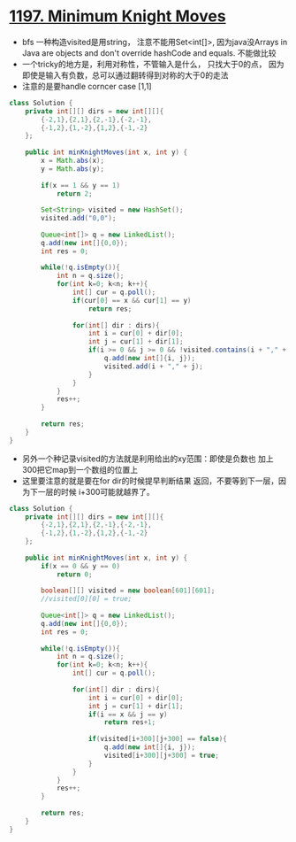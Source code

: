 # [1197. Minimum Knight Moves](https://leetcode.com/problems/minimum-knight-moves/)

* bfs 一种构造visited是用string， 注意不能用Set<int[]>, 因为java没Arrays in Java are objects and don't override hashCode and equals. 不能做比较
* 一个tricky的地方是，利用对称性，不管输入是什么， 只找大于0的点， 因为即使是输入有负数，总可以通过翻转得到对称的大于0的走法
* 注意的是要handle corncer case [1,1]

```java
class Solution {
    private int[][] dirs = new int[][]{
        {-2,1},{2,1},{2,-1},{-2,-1},
        {-1,2},{1,-2},{1,2},{-1,-2}
    };
    
    public int minKnightMoves(int x, int y) {
        x = Math.abs(x);
        y = Math.abs(y);
        
        if(x == 1 && y == 1)
            return 2;
        
        Set<String> visited = new HashSet();
        visited.add("0,0");
        
        Queue<int[]> q = new LinkedList();
        q.add(new int[]{0,0});
        int res = 0;
        
        while(!q.isEmpty()){
            int n = q.size();
            for(int k=0; k<n; k++){
                int[] cur = q.poll();
                if(cur[0] == x && cur[1] == y) 
                    return res;
                
                for(int[] dir : dirs){
                    int i = cur[0] + dir[0];
                    int j = cur[1] + dir[1];
                    if(i >= 0 && j >= 0 && !visited.contains(i + "," + j)){
                        q.add(new int[]{i, j});
                        visited.add(i + "," + j);
                    }
                }
            }
            res++;
        }
        
        return res;
    }
}

```

* 另外一个种记录visited的方法就是利用给出的xy范围：即使是负数也 加上300把它map到一个数组的位置上
* 这里要注意的就是要在for dir的时候提早判断结果 返回，不要等到下一层，因为下一层的时候 i+300可能就越界了。

```java
class Solution {
    private int[][] dirs = new int[][]{
        {-2,1},{2,1},{2,-1},{-2,-1},
        {-1,2},{1,-2},{1,2},{-1,-2}
    };
    
    public int minKnightMoves(int x, int y) {
        if(x == 0 && y == 0)
            return 0;
        
        boolean[][] visited = new boolean[601][601];
        //visited[0][0] = true;
        
        Queue<int[]> q = new LinkedList();
        q.add(new int[]{0,0});
        int res = 0;
        
        while(!q.isEmpty()){
            int n = q.size();
            for(int k=0; k<n; k++){
                int[] cur = q.poll();
                
                for(int[] dir : dirs){
                    int i = cur[0] + dir[0];
                    int j = cur[1] + dir[1];
                    if(i == x && j == y) 
                        return res+1;
                    
                    if(visited[i+300][j+300] == false){
                        q.add(new int[]{i, j});
                        visited[i+300][j+300] = true;
                    }
                }
            }
            res++;
        }
        
        return res;
    }
}

```

